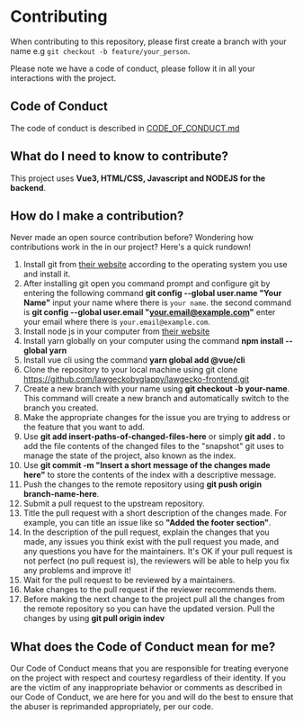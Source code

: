 # Contributing

When contributing to this repository, please first create a branch with your name e.g `git checkout -b feature/your_person`.

Please note we have a code of conduct, please follow it in all your interactions with the project.
## Code of Conduct
The code of conduct is described in [CODE_OF_CONDUCT.md](CODE_OF_CONDUCT.md)


## What do I need to know to contribute?
This project uses **Vue3, HTML/CSS, Javascript and NODEJS for the backend**.

## How do I make a contribution?
Never made an open source contribution before? Wondering how contributions work in the in our project? Here's a quick rundown!

1. Install git from [their website](https://git-scm.com/downloads) according to the operating system you use and install it.
2. After installing git open you command prompt and configure git by entering the following command **git config --global user.name "Your Name"**  input your name where there is `your name`. the second command is **git config --global user.email "your.email@example.com"** enter your email where there is `your.email@example.com`.
3. Install node js in your computer from [their website](https://nodejs.org/en)
4. Install yarn globally on your computer using the command **npm install --global yarn**
5. Install vue cli using the command **yarn global add @vue/cli**
6. Clone the repository to your local machine using git clone https://github.com/lawgeckobyglappy/lawgecko-frontend.git
2. Create a new branch with your name using **git checkout -b your-name**. This command will create a new branch and automatically switch to the branch you created.
5. Make the appropriate changes for the issue you are trying to address or the feature that you want to add.
6. Use **git add insert-paths-of-changed-files-here** or simply **git add .** to add the file contents of the changed files to the "snapshot" git uses to manage the state of the project, also known as the index.
7. Use **git commit -m "Insert a short message of the changes made here"** to store the contents of the index with a descriptive message.
8. Push the changes to the remote repository using **git push origin branch-name-here**.
9. Submit a pull request to the upstream repository.
10. Title the pull request with a short description of the changes made. For example, you can title an issue like so **"Added the footer section"**.
11. In the description of the pull request, explain the changes that you made, any issues you think exist with the pull request you made, and any questions you have for the maintainers. It's OK if your pull request is not perfect (no pull request is), the reviewers will be able to help you fix any problems and improve it!
12. Wait for the pull request to be reviewed by a maintainers.
13. Make changes to the pull request if the reviewer recommends them.
14. Before making the next change to the project pull all the changes from the remote repository so you can have the updated version. Pull the changes by using **git pull origin indev**



## What does the Code of Conduct mean for me?

Our Code of Conduct means that you are responsible for treating everyone on the project with respect and courtesy regardless of their identity. If you are the victim of any inappropriate behavior or comments as described in our Code of Conduct, we are here for you and will do the best to ensure that the abuser is reprimanded appropriately, per our code.